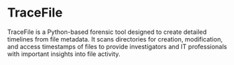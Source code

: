 # TraceFile
TraceFile is a Python-based forensic tool designed to create detailed timelines from file metadata. It scans directories for creation, modification, and access timestamps of files to provide investigators and IT professionals with important insights into file activity.
